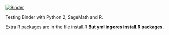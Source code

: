 [![Binder](https://mybinder.org/badge.svg)](https://mybinder.org/v2/gh/hancjozef/sage-r-packages/master)

Testing Binder with Python 2, SageMath and R.

Extra R packages are in the file install.R
**But yml ingores install.R packages.**
